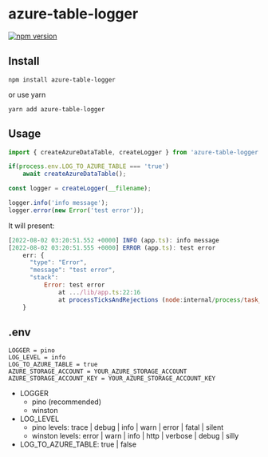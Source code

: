 # azure-table-logger
[![npm version](https://img.shields.io/npm/v/azure-table-logger)](https://www.npmjs.com/package/azure-table-logger)

## Install

```
npm install azure-table-logger
```

or use yarn

```
yarn add azure-table-logger
```

## Usage

```js
import { createAzureDataTable, createLogger } from 'azure-table-logger';

if(process.env.LOG_TO_AZURE_TABLE === 'true')
	await createAzureDataTable();

const logger = createLogger(__filename);

logger.info('info message');
logger.error(new Error('test error'));
```

It will present:
```js
[2022-08-02 03:20:51.552 +0000] INFO (app.ts): info message
[2022-08-02 03:20:51.555 +0000] ERROR (app.ts): test error
    err: {
      "type": "Error",
      "message": "test error",
      "stack":
          Error: test error
              at .../lib/app.ts:22:16
              at processTicksAndRejections (node:internal/process/task_queues:96:5)
    }
```

## .env

```
LOGGER = pino
LOG_LEVEL = info
LOG_TO_AZURE_TABLE = true
AZURE_STORAGE_ACCOUNT = YOUR_AZURE_STORAGE_ACCOUNT
AZURE_STORAGE_ACCOUNT_KEY = YOUR_AZURE_STORAGE_ACCOUNT_KEY
```
- LOGGER
    - pino (recommended)
    - winston
- LOG_LEVEL
    - pino levels: trace | debug | info | warn | error | fatal | silent
    - winston levels: error | warn | info | http | verbose | debug | silly
- LOG_TO_AZURE_TABLE: true | false